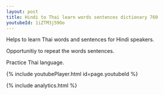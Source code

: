```yaml
---
layout: post
title: Hindi to Thai learn words sentences dictionary 760 
youtubeId: 1iZTM3j59Oo
---
```

 
 
Helps to learn Thai words and sentences for Hindi speakers.

Opportunitiy to repeat the words sentences. 

Practice Thai language. 
 
{% include youtubePlayer.html id=page.youtubeId %}
 
 
{% include analytics.html %}